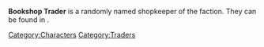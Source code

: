 **Bookshop Trader** is a randomly named shopkeeper of the [](01%20-%20Projects%20&%20Wikis/Kenshi/Kenshi%20Wiki/Kenshi%20Wiki%20Template/Tech_Hunters.md) faction. They can be found in [](The_Great_Library.md).

[Category:Characters](Category:Characters "wikilink")
[Category:Traders](Category:Traders "wikilink")